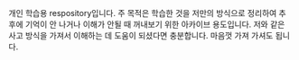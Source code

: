 개인 학습용 respository입니다.
주 목적은 학습한 것을 저만의 방식으로 정리하여 추후에 기억이 안 나거나 이해가 안될 때 꺼내보기 위한 아카이브 용도입니다.
저와 같은 사고 방식을 가져서 이해하는 데 도움이 되셨다면 충분합니다.
마음껏 가져 가셔도 됩니다.
